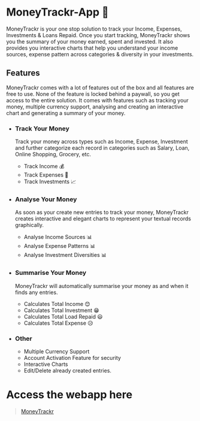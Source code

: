 # MoneyTrackr-App 💸
MoneyTrackr is your one stop solution to track your Income, Expenses, Investments &amp; Loans Repaid. Once you start tracking, MoneyTrackr shows you the summary of your money earned, spent and invested. It also provides you interactive charts that help you understand your income sources, expense pattern across categories &amp; diversity in your investments.

## Features
MoneyTrackr comes with a lot of features out of the box and all features are free to use. None of the feature is locked behind a paywall, so you get access to the entire solution. It comes with features such as tracking your money, multiple currency support, analysing and creating an interactive chart and generating a summary of your money.

- ### Track Your Money
  Track your money across types such as Income, Expense, Investment and further categorize each record in categories such as Salary, Loan, Online Shopping, Grocery, etc.
  - Track Income 💰
  - Track Expenses 🏧
  - Track Investments 📈

- ### Analyse Your Money
  As soon as your create new entries to track your money, MoneyTrackr creates interactive and elegant charts to represent your textual records graphically.
  - Analyse Income Sources 📊
  - Analyse Expense Patterns 📊
  - Analyse Investment Diversities 📊

- ### Summarise Your Money
  MoneyTrackr will automatically summarise your money as and when it finds any entries.
  - Calculates Total Income 😊
  - Calculates Total Investment 😁
  - Calculates Total Load Repaid 😃
  - Calculates Total Expense 😥

- ### Other
  - Multiple Currency Support
  - Account Activation Feature for security
  - Interactive Charts
  - Edit/Delete already created entries.


# Access the webapp here
> [MoneyTrackr](https://moneytrackr-app.herokuapp.com)
